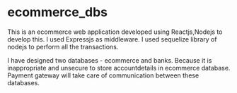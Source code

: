 # ecommerce_dbs
This is an ecommerce web application developed using Reactjs,Nodejs to develop this. I used Expressjs as middleware. I used sequelize library of nodejs to perform all the transactions.

I have designed two databases - ecommerce and banks. Because it is inappropriate and unsecure to store accountdetails in ecommerce database. Payment gateway will take care of communication between these databases.


